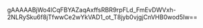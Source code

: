 gAAAAABjWo4lCqFBYAZaqAxffsRBR9rpFLd_FmEvDWVxh-2NLRySku6f8jTfwwCe2wYkVAD1_ot_T8jyb0vjgjCnVHB0wod5lw==
